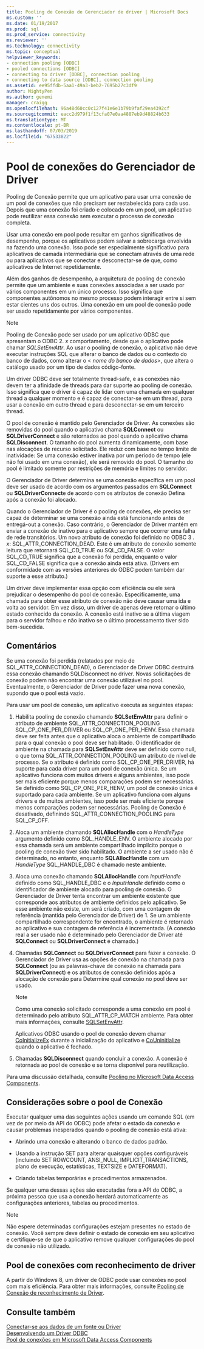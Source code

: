 ```yaml
---
title: Pooling de Conexão de Gerenciador de driver | Microsoft Docs
ms.custom: ''
ms.date: 01/19/2017
ms.prod: sql
ms.prod_service: connectivity
ms.reviewer: ''
ms.technology: connectivity
ms.topic: conceptual
helpviewer_keywords:
- connection pooling [ODBC]
- pooled connections [ODBC]
- connecting to driver [ODBC], connection pooling
- connecting to data source [ODBC], connection pooling
ms.assetid: ee95ffdb-5aa1-49a3-beb2-7695b27c3df9
author: MightyPen
ms.author: genemi
manager: craigg
ms.openlocfilehash: 96a48d60cc0c127f41e6e1b79b9faf29ea4392cf
ms.sourcegitcommit: eacc2d979f1f13cfa07e0aa4887eb9d48824b633
ms.translationtype: MT
ms.contentlocale: pt-BR
ms.lasthandoff: 07/03/2019
ms.locfileid: "67533822"
---
```

# <a name="driver-manager-connection-pooling"></a>Pool de conexões do Gerenciador de Driver
Pooling de Conexão permite que um aplicativo para usar uma conexão de um pool de conexões que não precisam ser restabelecida para cada uso. Depois que uma conexão foi criado e colocado em um pool, um aplicativo pode reutilizar essa conexão sem executar o processo de conexão completa.  
  
 Usar uma conexão em pool pode resultar em ganhos significativos de desempenho, porque os aplicativos podem salvar a sobrecarga envolvida na fazendo uma conexão. Isso pode ser especialmente significativo para aplicativos de camada intermediária que se conectam através de uma rede ou para aplicativos que se conectar e desconectar-se de que, como aplicativos de Internet repetidamente.  
  
 Além dos ganhos de desempenho, a arquitetura de pooling de conexão permite que um ambiente e suas conexões associadas a ser usado por vários componentes em um único processo. Isso significa que componentes autônomos no mesmo processo podem interagir entre si sem estar cientes uns dos outros. Uma conexão em um pool de conexão pode ser usado repetidamente por vários componentes.  
  
> [!NOTE]
>  Pooling de Conexão pode ser usado por um aplicativo ODBC que apresentam o ODBC 2. *x* comportamento, desde que o aplicativo pode chamar *SQLSetEnvAttr*. Ao usar o pooling de conexão, o aplicativo não deve executar instruções SQL que alterar o banco de dados ou o contexto do banco de dados, como alterar o \< *nome do banco de dados*>, que altera o catálogo usado por um tipo de dados código-fonte.  


 Um driver ODBC deve ser totalmente thread-safe, e as conexões não devem ter a afinidade de threads para dar suporte ao pooling de conexão. Isso significa que o driver é capaz de lidar com uma chamada em qualquer thread a qualquer momento e é capaz de conectar-se em um thread, para usar a conexão em outro thread e para desconectar-se em um terceiro thread.  
  
 O pool de conexão é mantido pelo Gerenciador de Driver. As conexões são removidas do pool quando o aplicativo chama **SQLConnect** ou **SQLDriverConnect** e são retornados ao pool quando o aplicativo chama **SQLDisconnect**. O tamanho do pool aumenta dinamicamente, com base nas alocações de recurso solicitado. Ele reduz com base no tempo limite de inatividade: Se uma conexão estiver inativa por um período de tempo (ele não foi usado em uma conexão), ele será removido do pool. O tamanho do pool é limitado somente por restrições de memória e limites no servidor.  
  
 O Gerenciador de Driver determina se uma conexão específica em um pool deve ser usado de acordo com os argumentos passados em **SQLConnect** ou **SQLDriverConnect**e de acordo com os atributos de conexão Defina após a conexão foi alocado.  
  
 Quando o Gerenciador de Driver é o pooling de conexões, ele precisa ser capaz de determinar se uma conexão ainda está funcionando antes de entregá-out a conexão. Caso contrário, o Gerenciador de Driver mantém em enviar a conexão de inativo para o aplicativo sempre que ocorrer uma falha de rede transitórios. Um novo atributo de conexão foi definido no ODBC 3 *. x*: SQL_ATTR_CONNECTION_DEAD. Este é um atributo de conexão somente leitura que retornará SQL_CD_TRUE ou SQL_CD_FALSE. O valor SQL_CD_TRUE significa que a conexão foi perdida, enquanto o valor SQL_CD_FALSE significa que a conexão ainda está ativa. (Drivers em conformidade com as versões anteriores do ODBC podem também dar suporte a esse atributo.)  
  
 Um driver deve implementar essa opção com eficiência ou ele será prejudicar o desempenho do pool de conexão. Especificamente, uma chamada para obter esse atributo de conexão não deve causar uma ida e volta ao servidor. Em vez disso, um driver de apenas deve retornar o último estado conhecido da conexão. A conexão está inativo se a última viagem para o servidor falhou e não inativo se o último processamento tiver sido bem-sucedida.  
  
## <a name="remarks"></a>Comentários  
 Se uma conexão foi perdida (relatados por meio de SQL_ATTR_CONNECTION_DEAD), o Gerenciador de Driver ODBC destruirá essa conexão chamando SQLDisconnect no driver. Novas solicitações de conexão podem não encontrar uma conexão utilizável no pool. Eventualmente, o Gerenciador de Driver pode fazer uma nova conexão, supondo que o pool está vazio.  
  
 Para usar um pool de conexão, um aplicativo executa as seguintes etapas:  
  
1.  Habilita pooling de conexão chamando **SQLSetEnvAttr** para definir o atributo de ambiente SQL_ATTR_CONNECTION_POOLING SQL_CP_ONE_PER_DRIVER ou SQL_CP_ONE_PER_HENV. Essa chamada deve ser feita antes que o aplicativo aloca o ambiente de compartilhado para o qual conexão o pool deve ser habilitado. O identificador de ambiente na chamada para **SQLSetEnvAttr** deve ser definido como null, o que torna SQL_ATTR_CONNECTION_POOLING um atributo de nível de processo. Se o atributo é definido como SQL_CP_ONE_PER_DRIVER, há suporte para cada driver para um pool de conexão única. Se um aplicativo funciona com muitos drivers e alguns ambientes, isso pode ser mais eficiente porque menos comparações podem ser necessárias. Se definido como SQL_CP_ONE_PER_HENV, um pool de conexão única é suportado para cada ambiente. Se um aplicativo funciona com alguns drivers e de muitos ambientes, isso pode ser mais eficiente porque menos comparações podem ser necessárias. Pooling de Conexão é desativado, definindo SQL_ATTR_CONNECTION_POOLING para SQL_CP_OFF.  
  
2.  Aloca um ambiente chamando **SQLAllocHandle** com o *HandleType* argumento definido como SQL_HANDLE_ENV. O ambiente alocado por essa chamada será um ambiente compartilhado implícito porque o pooling de conexão tiver sido habilitado. O ambiente a ser usado não é determinado, no entanto, enquanto **SQLAllocHandle** com um *HandleType* SQL_HANDLE_DBC é chamado neste ambiente.  
  
3.  Aloca uma conexão chamando **SQLAllocHandle** com *InputHandle* definido como SQL_HANDLE_DBC e o *InputHandle* definido como o identificador de ambiente alocado para pooling de conexão. O Gerenciador de Driver tenta encontrar um ambiente existente que corresponde aos atributos de ambiente definidos pelo aplicativo. Se esse ambiente não existe, um será criado, com uma contagem de referência (mantida pelo Gerenciador de Driver) de 1. Se um ambiente compartilhado correspondente for encontrado, o ambiente é retornado ao aplicativo e sua contagem de referência é incrementada. (A conexão real a ser usado não é determinado pelo Gerenciador de Driver até **SQLConnect** ou **SQLDriverConnect** é chamado.)  
  
4.  Chamadas **SQLConnect** ou **SQLDriverConnect** para fazer a conexão. O Gerenciador de Driver usa as opções de conexão na chamada para **SQLConnect** (ou as palavras-chave de conexão na chamada para **SQLDriverConnect**) e os atributos de conexão definidos após a alocação de conexão para Determine qual conexão no pool deve ser usado.  
  
    > [!NOTE]  
    >  Como uma conexão solicitado corresponde a uma conexão em pool é determinado pelo atributo SQL_ATTR_CP_MATCH ambiente. Para obter mais informações, consulte [SQLSetEnvAttr](../../../odbc/reference/syntax/sqlsetenvattr-function.md).  
  
     Aplicativos ODBC usando o pool de conexão devem chamar [CoInitializeEx](https://go.microsoft.com/fwlink/?LinkID=116307) durante a inicialização do aplicativo e [CoUninitialize](https://go.microsoft.com/fwlink/?LinkId=116310) quando o aplicativo é fechado.  
  
5.  Chamadas **SQLDisconnect** quando concluir a conexão. A conexão é retornada ao pool de conexão e se torna disponível para reutilização.  
  
 Para uma discussão detalhada, consulte [Pooling no Microsoft Data Access Components](https://go.microsoft.com/fwlink/?LinkId=120776).  
  
## <a name="connection-pooling-considerations"></a>Considerações sobre o pool de Conexão  
 Executar qualquer uma das seguintes ações usando um comando SQL (em vez de por meio da API do ODBC) pode afetar o estado da conexão e causar problemas inesperados quando o pooling de conexão está ativa:  
  
-   Abrindo uma conexão e alterando o banco de dados padrão.  
  
-   Usando a instrução SET para alterar quaisquer opções configuráveis (incluindo SET ROWCOUNT, ANSI_NULL, IMPLICIT_TRANSACTIONS, plano de execução, estatísticas, TEXTSIZE e DATEFORMAT).  
  
-   Criando tabelas temporárias e procedimentos armazenados.  
  
 Se qualquer uma dessas ações são executadas fora a API do ODBC, a próxima pessoa que usa a conexão herdará automaticamente as configurações anteriores, tabelas ou procedimentos.  
  
> [!NOTE]  
>  Não espere determinadas configurações estejam presentes no estado de conexão. Você sempre deve definir o estado de conexão em seu aplicativo e certifique-se de que o aplicativo remove qualquer configurações do pool de conexão não utilizado.  
  
## <a name="driver-aware-connection-pooling"></a>Pool de conexões com reconhecimento de driver  
 A partir do Windows 8, um driver de ODBC pode usar conexões no pool com mais eficiência. Para obter mais informações, consulte [Pooling de Conexão de reconhecimento de Driver](../../../odbc/reference/develop-app/driver-aware-connection-pooling.md).  
  
## <a name="see-also"></a>Consulte também  
 [Conectar-se aos dados de um fonte ou Driver](../../../odbc/reference/develop-app/connecting-to-a-data-source-or-driver.md)   
 [Desenvolvendo um Driver ODBC](../../../odbc/reference/develop-driver/developing-an-odbc-driver.md)   
 [Pool de conexões em Microsoft Data Access Components](https://go.microsoft.com/fwlink/?LinkId=120776)
